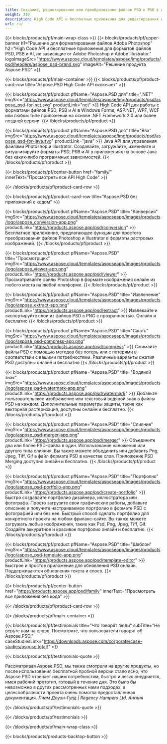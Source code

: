 ```yaml
---
title: Создание, редактирование или преобразование файлов PSD и PSB в форматы PDF и изображений
weight: 310
description: High Code API и бесплатные приложения для редактирования файлов Photoshop. Возможность обновлять свойства слоя, добавлять водяные знаки, вращать масштаб, Flip Crop Dithering Raster Conversion.
url: ru/
---
```


{{< blocks/products/pf/main-wrap-class >}}
{{< blocks/products/pf/upper-banner h1="Решение для форматирования файлов Adobe Photoshop" h2="High Code API и бесплатные приложения для форматов файлов PSD, PSB и AI, не зависящие от Adobe Photoshop и Adobe Illustrator." logoImageSrc="https://www.aspose.cloud/templates/aspose/img/products/psd/headers/aspose_psd-brand.svg" imageAlt="Решение продукта Aspose.PSD" >}}

{{< blocks/products/pf/main-container >}}
{{< blocks/products/pf/product-card-row title="Aspose.PSD High Code API включает" >}}

{{< blocks/products/pf/product pfName="Aspose.PSD для" title=".NET" imgSrc="https://www.aspose.cloud/templates/aspose/img/products/psd/aspose_psd-for-net.svg" productLink="net" >}}
High Code API для работы с форматами файлов PSD, PSB и AI в Windows Forms, ASP.NET, WPF, WCF или любом типе приложений на основе .NET Framework 2.0 или более поздней версии.
{{< /blocks/products/pf/product >}}

{{< blocks/products/pf/product pfName="Aspose.PSD для" title="Ява" imgSrc="https://www.aspose.cloud/templates/aspose/img/products/psd/aspose_psd-for-java.svg" productLink="java" >}}
Java API для управления файлами Photoshop и Illustrator. Создавайте, загружайте, изменяйте и визуализируйте форматы PSD, PSB и AI в приложениях на основе Java без каких-либо программных зависимостей.
{{< /blocks/products/pf/product >}}

{{< blocks/products/pf/center-button href="family/" innerText="Просмотреть все API High Code" >}}

{{< /blocks/products/pf/product-card-row >}}

{{< blocks/products/pf/product-card-row title="Aspose.PSD без приложений с кодом" >}}

{{< blocks/products/pf/product pfName="Aspose.PSD" title="Конверсия" imgSrc="https://www.aspose.cloud/templates/asposeapp/images/products/logo/aspose_conversion-app.png" productLink="https://products.aspose.app/psd/conversion" >}}
Бесплатное приложение, предлагающее функции для простого преобразования файлов Photoshop и Illustrator в форматы растровых изображений.
{{< /blocks/products/pf/product >}}

{{< blocks/products/pf/product pfName="Aspose.PSD" title="Просмотрщик" imgSrc="https://www.aspose.cloud/templates/asposeapp/images/products/logo/aspose_viewer-app.png" productLink="https://products.aspose.app/psd/viewer" >}}
Просматривайте файлы Photoshop в формате изображения онлайн из любого места на любой платформе.
{{< /blocks/products/pf/product >}}

{{< blocks/products/pf/product pfName="Aspose.PSD" title="Извлечение" imgSrc="https://www.aspose.cloud/templates/asposeapp/images/products/logo/aspose_extract-app.png" productLink="https://products.aspose.app/psd/extract" >}}
Извлекайте и экспортируйте слои из файлов PSD в PNG с прозрачностью. Онлайн и бесплатно
{{< /blocks/products/pf/product >}}

{{< blocks/products/pf/product pfName="Aspose.PSD" title="Сжать" imgSrc="https://www.aspose.cloud/templates/asposeapp/images/products/logo/aspose_psd-compress-app.png" productLink="https://products.aspose.app/psd/compress" >}}
Сжимайте файлы PSD с помощью методов без потерь или с потерями в соответствии с вашими потребностями. Различные варианты сжатия PSD доступны онлайн и бесплатно
{{< /blocks/products/pf/product >}}

{{< blocks/products/pf/product pfName="Aspose.PSD" title="Водяной знак" imgSrc="https://www.aspose.cloud/templates/asposeapp/images/products/logo/aspose_psd-watermark-app.png" productLink="https://products.aspose.app/psd/watermark" >}}
Добавьте пользовательское изображение или текстовый водяной знак в файлы PSD на каждом. Дополнительные параметры защиты, такие как векторная растеризация, доступны онлайн и бесплатно.
{{< /blocks/products/pf/product >}}

{{< blocks/products/pf/product pfName="Aspose.PSD" title="Слияние" imgSrc="https://www.aspose.cloud/templates/asposeapp/images/products/logo/aspose_psd-merger-app.png" productLink="https://products.aspose.app/psd/merger" >}}
Объедините два или более PSD-файла в один. Использование наложения или другого типа слияния. Вы также можете объединить или добавить Png, Jpeg, Tiff, Gif в файл формата PSD в качестве слоя. Приложение PSD Merging доступно онлайн и бесплатно.
{{< /blocks/products/pf/product >}}

{{< blocks/products/pf/product pfName="Aspose.PSD" title="Портфолио" imgSrc="https://www.aspose.cloud/templates/asposeapp/images/products/logo/aspose_psd-portfolio-app.png" productLink="https://products.aspose.app/psd/create-portfolio" >}}
Быстро создавайте портфолио дизайнера, иллюстратора или фотографа. Просто загрузите свои графические работы, добавьте описание и получите настраиваемое портфолио в формате PSD с фотографией или без нее. Быстрый способ сделать портфолио для конкретного проекта на любом фриланс-сайте. Вы также можете загружать любые изображения, такие как Psd, Png, Jpeg, Tiff, Gif. Создайте аккуратное и красивое портфолио онлайн и бесплатно.
{{< /blocks/products/pf/product >}}

{{< blocks/products/pf/product pfName="Aspose.PSD" title="Шаблон" imgSrc="https://www.aspose.cloud/templates/asposeapp/images/products/logo/aspose_psd-template-app.png" productLink="https://products.aspose.app/psd/template-editor" >}}
Быстрое и простое приложение для обновления PSD онлайн. Поддерживаются обновления текста и слоев.
{{< /blocks/products/pf/product >}}

{{< blocks/products/pf/center-button href="https://products.aspose.app/psd/family" innerText="Просмотреть все приложения без кода" >}}

{{< /blocks/products/pf/product-card-row >}}

{{< /blocks/products/pf/main-container >}}

{{< blocks/products/pf/testimonials title="Что говорят люди" subTitle="Не верьте нам на слово. Посмотрите, что пользователи говорят об Aspose.PSD." caseStudiesLink="https://downloads.aspose.com/corporate/case-studies/aspose.total/" >}}

{{< blocks/products/pf/testimonials-quote >}}
<p class="first">
 Рассматривая Aspose.PSD, мы также смотрели на другие продукты, но после использования бесплатной пробной версии стало ясно, что Aspose.PSD отвечает нашим потребностям, быстро и легко внедряется, имея рабочий прототип, готовый в течение дня. Это было бы невозможно в других рассмотренных нами подходах, а целесообразности проекта очень помогла предоставленная документация.
 <em>
  Лиам Доуэн-Гулд | Regency Hampers Ltd, Англия
 </em>
</p>

{{< /blocks/products/pf/testimonials-quote >}}

{{< /blocks/products/pf/testimonials >}}

{{< /blocks/products/pf/main-wrap-class >}}

{{< blocks/products/products-backtop-button >}}
